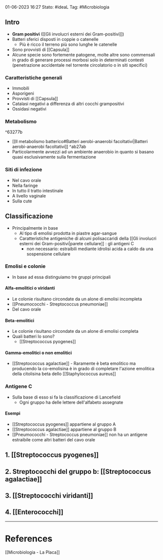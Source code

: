 01-06-2023 16:27
Stato: #ideaL
Tag: #Microbiologia 

## Intro
- **Gram positivi** ([[Gli involucri esterni dei Gram-positivi]])
- Batteri sferici disposti in coppie o catenelle
	- Più è ricco il terreno più sono lunghe le catenelle
- Sono provvisti di [[Capsula]]
- Alcune specie sono fortemente patogene, molte altre sono commensali in grado di generare processi morbosi solo in determinati contesti (penetrazione accidentale nel torrente circolatorio o in siti specifici)
### Caratteristiche generali
- Immobili
- Asporigeni
- Provvisti di [[Capsula]]
- Catalasi negativi a differenza di altri cocchi grampositivi
- Ossidasi negativi
### Metabolismo

^63277b

- [[Il metabolismo batterico#Batteri aerobi-anaerobi facoltativi|Batteri aerobi-anaerobi facoltativi]] ^ab27ab
- Particolarmente avvezzi ad un ambiente anaerobio in quanto si basano quasi esclusivamente sulla fermentazione
### Siti di infezione
- Nel cavo orale 
- Nella faringe
- In tutto il tratto intestinale
- A livello vaginale 
- Sulla cute

## Classificazione
- Principalmente in base 
	- Al tipo di emolisi prodotta in piastre agar-sangue
	- Caratteristiche antigeniche di alcuni polisaccaridi della [[Gli involucri esterni dei Gram-positivi|parete cellulare]] : gli antigeni C 
		- non necessario: estraibili mediante idrolisi acida a caldo da una sospensione cellulare
### Emolisi e colonie
- In base ad essa distinguiamo tre gruppi principali
#### Alfa-emolitici o viridanti
- Le colonie risultano circondate da un alone di emolisi incompleta 
- [[Pneumococchi - Streptococcus pneumoniae]]
- Del cavo orale
#### Beta-emolitici
- Le colonie risultano circondate da un alone di emolisi completa
- Quali batteri lo sono?
	- [[Streptococcus pyogenes]]
#### Gamma-emolitici o non emolitici
- [[Streptococcus agalactiae]]
		- Raramente è beta emolitico ma producendo la co-emolisina è in grado di completare l'azione emolitica della citolisina beta dello [[Staphylococcus aureus]]

### Antigene C
- Sulla base di esso si fa la classificazione di Lancefield
	- Ogni gruppo ha delle lettere dell'alfabeto assegnate
#### Esempi
- [[Streptococcus pyogenes]] appartiene al gruppo A
- [[Streptococcus agalactiae]] appartiene al gruppo B
- [[Pneumococchi - Streptococcus pneumoniae]] non ha un antigene estraibile come altri batteri del cavo orale
 
## 1. [[Streptococcus pyogenes]]
## 2. Streptococchi del gruppo b: [[Streptococcus agalactiae]]
## 3. [[Streptococchi viridanti]]
## 4. [[Enterococchi]]


---
# References
[[Microbiologia - La Placa]]
